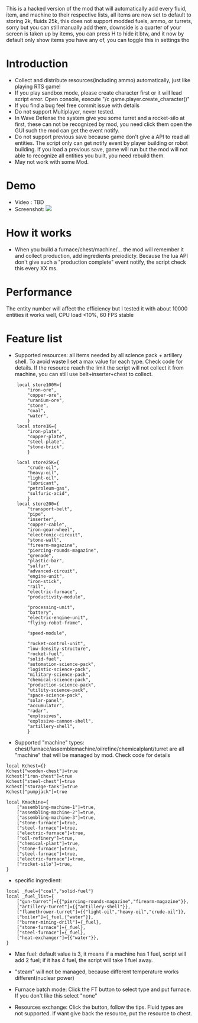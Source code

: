 This is a hacked version of the mod that will automatically add every fluid, item, and machine to their respective lists, all items are now set to default to storing 2k, fluids 25k, this does not support modded fuels, ammo, or turrets, sorry but you can still manually add them, downside is a quarter of your screen is taken up by items, you can press H to hide it btw, and it now by default only show items you have any of, you can toggle this in settings tho


# Introduction
* Collect and distribute resources(including ammo) automatically, just like playing RTS game! 
* If you play sandbox mode, please create character first or it will lead script error. Open console, execute "/c game.player.create_character()"
* If you find a bug feel free commit issue with details
* Do not support Multiplayer, never tested.
* In Wave Defense the system give you some turret and a rocket-silo at first, these can not be recognized by mod, you need click them open the GUI such the mod can get the event notify.
* Do not support previous save because game don't give a API to read all entities. The script only can get notify event by player building or robot building. If you load a previous save, game will run but the mod will not able to recognize all entities you built, you need rebuild them.
* May not work with some Mod.

# Demo
* Video : TBD
* Screenshot: ![](https://github.com/njikmf/Factorio_auto_resource/blob/master/Capture.PNG)

# How it works
* When you build a furnace/chest/machine/... the mod will remember it and collect production, add ingredients preiodicty. Because the lua API don't give such a "production complete" event notify, the script check this every XX ms.

# Performance
The entity number will affect the efficiency but I tested it with about 10000 entities it works well, CPU load <10%, 60 FPS stable

# Feature list
* Supported resources: all items needed by all science pack + artillery shell. To avoid waste I set a max value for each type. Check code for details. If the resource reach the limit the script will not collect it from machine, you can still use belt+inserter+chest to collect.
```
	local store100M={
		"iron-ore",
		"copper-ore",
		"uranium-ore",
		"stone",
		"coal",
		"water",
		}
	local store1K={
		"iron-plate",
		"copper-plate",
		"steel-plate",
		"stone-brick",
		}
	
	local store25K={
		"crude-oil",
		"heavy-oil",
		"light-oil",
		"lubricant",
		"petroleum-gas",
		"sulfuric-acid",
		}
	local store200={
		"transport-belt",
		"pipe",
		"inserter",
		"copper-cable",
		"iron-gear-wheel",
		"electronic-circuit",
		"stone-wall",
		"firearm-magazine",
		"piercing-rounds-magazine",
		"grenade",
		"plastic-bar",
		"sulfur",
		"advanced-circuit",
		"engine-unit",
		"iron-stick",
		"rail",
		"electric-furnace",
		"productivity-module",
		
		"processing-unit",
		"battery",
		"electric-engine-unit",
		"flying-robot-frame",
		
		"speed-module",
		
		"rocket-control-unit",
		"low-density-structure",
		"rocket-fuel",
		"solid-fuel",
		"automation-science-pack",
		"logistic-science-pack",
		"military-science-pack",
		"chemical-science-pack",
		"production-science-pack",
		"utility-science-pack",
		"space-science-pack",
		"solar-panel",
		"accumulator",
		"radar",
		"explosives",
		"explosive-cannon-shell",
		"artillery-shell",
		}
```

* Supported "machine" types:  chest/furnace/assemblemachine/oilrefine/chemicalplant/turret are all "machine" that will be managed by mod. Check code for details
```
local Kchest={}
Kchest["wooden-chest"]=true
Kchest["iron-chest"]=true
Kchest["steel-chest"]=true
Kchest["storage-tank"]=true
Kchest["pumpjack"]=true

local Kmachine={
	["assembling-machine-1"]=true,
	["assembling-machine-2"]=true,
	["assembling-machine-3"]=true,
	["stone-furnace"]=true,
	["steel-furnace"]=true,
	["electric-furnace"]=true,
	["oil-refinery"]=true,
	["chemical-plant"]=true,
	["stone-furnace"]=true,
	["steel-furnace"]=true,
	["electric-furnace"]=true,
	["rocket-silo"]=true,
}

```

* specific ingredient:
```
local _fuel={"coal","solid-fuel"}
local _fuel_list={
	["gun-turret"]={{"piercing-rounds-magazine","firearm-magazine"}},
	["artillery-turret"]={{"artillery-shell"}},
	["flamethrower-turret"]={{"light-oil","heavy-oil","crude-oil"}},
	["boiler"]={_fuel,{"water"}},
	["burner-mining-drill"]={_fuel},
	["stone-furnace"]={_fuel},
	["steel-furnace"]={_fuel},
	["heat-exchanger"]={{"water"}},
}
```

* Max fuel: default value is 3, it means if a machine has 1 fuel, script will add 2 fuel; if it has 4 fuel, the script will take 1 fuel away.

* "steam" will not be managed, because different temperature works different(nuclear power)

* Furnace batch mode: Click the FT button to select type and put furnace. If you don't like this select "none"

* Resources exchange: Click the button, follow the tips. Fluid types are not supported. If want give back the resource, put the resource to chest.
